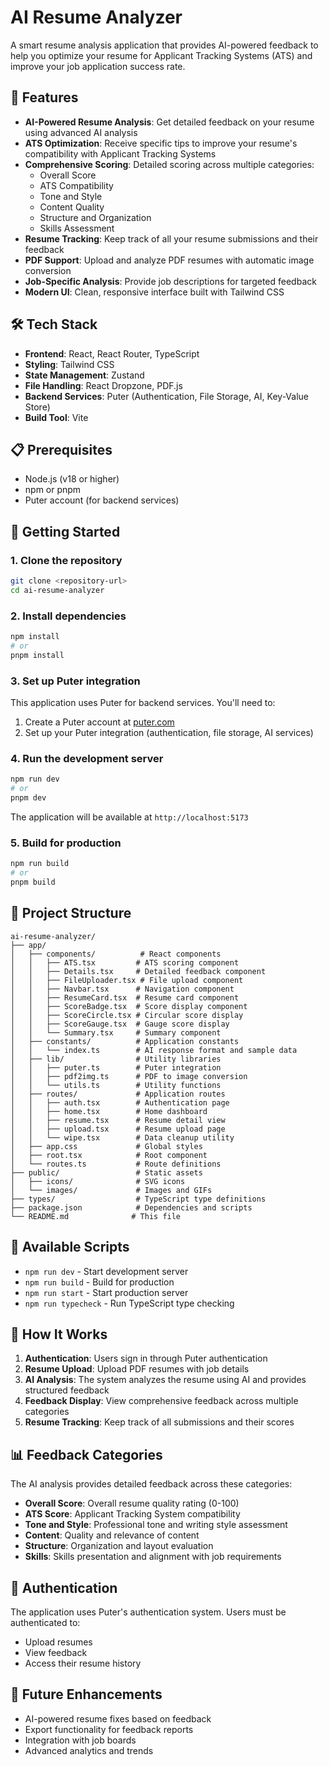 # AI Resume Analyzer

A smart resume analysis application that provides AI-powered feedback to help you optimize your resume for Applicant Tracking Systems (ATS) and improve your job application success rate.

## 🚀 Features

- **AI-Powered Resume Analysis**: Get detailed feedback on your resume using advanced AI analysis
- **ATS Optimization**: Receive specific tips to improve your resume's compatibility with Applicant Tracking Systems
- **Comprehensive Scoring**: Detailed scoring across multiple categories:
  - Overall Score
  - ATS Compatibility
  - Tone and Style
  - Content Quality
  - Structure and Organization
  - Skills Assessment
- **Resume Tracking**: Keep track of all your resume submissions and their feedback
- **PDF Support**: Upload and analyze PDF resumes with automatic image conversion
- **Job-Specific Analysis**: Provide job descriptions for targeted feedback
- **Modern UI**: Clean, responsive interface built with Tailwind CSS

## 🛠️ Tech Stack

- **Frontend**: React, React Router, TypeScript
- **Styling**: Tailwind CSS
- **State Management**: Zustand
- **File Handling**: React Dropzone, PDF.js
- **Backend Services**: Puter (Authentication, File Storage, AI, Key-Value Store)
- **Build Tool**: Vite

## 📋 Prerequisites

- Node.js (v18 or higher)
- npm or pnpm
- Puter account (for backend services)

## 🚀 Getting Started

### 1. Clone the repository

```bash
git clone <repository-url>
cd ai-resume-analyzer
```

### 2. Install dependencies

```bash
npm install
# or
pnpm install
```

### 3. Set up Puter integration

This application uses Puter for backend services. You'll need to:

1. Create a Puter account at [puter.com](https://puter.com)
2. Set up your Puter integration (authentication, file storage, AI services)

### 4. Run the development server

```bash
npm run dev
# or
pnpm dev
```

The application will be available at `http://localhost:5173`

### 5. Build for production

```bash
npm run build
# or
pnpm build
```

## 📁 Project Structure

```
ai-resume-analyzer/
├── app/
│   ├── components/          # React components
│   │   ├── ATS.tsx         # ATS scoring component
│   │   ├── Details.tsx     # Detailed feedback component
│   │   ├── FileUploader.tsx # File upload component
│   │   ├── Navbar.tsx      # Navigation component
│   │   ├── ResumeCard.tsx  # Resume card component
│   │   ├── ScoreBadge.tsx  # Score display component
│   │   ├── ScoreCircle.tsx # Circular score display
│   │   ├── ScoreGauge.tsx  # Gauge score display
│   │   └── Summary.tsx     # Summary component
│   ├── constants/          # Application constants
│   │   └── index.ts        # AI response format and sample data
│   ├── lib/                # Utility libraries
│   │   ├── puter.ts        # Puter integration
│   │   ├── pdf2img.ts      # PDF to image conversion
│   │   └── utils.ts        # Utility functions
│   ├── routes/             # Application routes
│   │   ├── auth.tsx        # Authentication page
│   │   ├── home.tsx        # Home dashboard
│   │   ├── resume.tsx      # Resume detail view
│   │   ├── upload.tsx      # Resume upload page
│   │   └── wipe.tsx        # Data cleanup utility
│   ├── app.css             # Global styles
│   ├── root.tsx            # Root component
│   └── routes.ts           # Route definitions
├── public/                 # Static assets
│   ├── icons/              # SVG icons
│   └── images/             # Images and GIFs
├── types/                  # TypeScript type definitions
├── package.json            # Dependencies and scripts
└── README.md              # This file
```

## 🔧 Available Scripts

- `npm run dev` - Start development server
- `npm run build` - Build for production
- `npm run start` - Start production server
- `npm run typecheck` - Run TypeScript type checking

## 🎯 How It Works

1. **Authentication**: Users sign in through Puter authentication
2. **Resume Upload**: Upload PDF resumes with job details
3. **AI Analysis**: The system analyzes the resume using AI and provides structured feedback
4. **Feedback Display**: View comprehensive feedback across multiple categories
5. **Resume Tracking**: Keep track of all submissions and their scores

## 📊 Feedback Categories

The AI analysis provides detailed feedback across these categories:

- **Overall Score**: Overall resume quality rating (0-100)
- **ATS Score**: Applicant Tracking System compatibility
- **Tone and Style**: Professional tone and writing style assessment
- **Content**: Quality and relevance of content
- **Structure**: Organization and layout evaluation
- **Skills**: Skills presentation and alignment with job requirements

## 🔐 Authentication

The application uses Puter's authentication system. Users must be authenticated to:
- Upload resumes
- View feedback
- Access their resume history

## 🔮 Future Enhancements

- AI-powered resume fixes based on feedback
- Export functionality for feedback reports
- Integration with job boards
- Advanced analytics and trends



